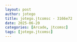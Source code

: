 ```yaml
---
layout: post
author: jotego
title: jotego.jtcomsc - 3166e72
date: 2025-06-20
categories: [Arcade, jtcomsc]
tags: [jotego.jtcomsc]
---
```


